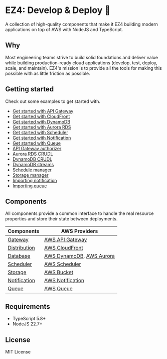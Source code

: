 # EZ4: Develop & Deploy 🚀

A collection of high-quality components that make it EZ4 building modern applications on top of AWS with NodeJS and TypeScript.

## Why

Most engineering teams strive to build solid foundations and deliver value while building production-ready cloud applications (develop, test, deploy, scale, and maintain). EZ4's mission is to provide all the tools for making this possible with as little friction as possible.

## Getting started

Check out some examples to get started with.

- [Get started with API Gateway](./examples/hello-aws-gateway)
- [Get started with CloudFront](./examples/hello-aws-cloudfront)
- [Get started with DynamoDB](./examples/hello-aws-dynamodb)
- [Get started with Aurora RDS](./examples/hello-aws-aurora)
- [Get started with Scheduler](./examples/hello-aws-scheduler)
- [Get started with Notification](./examples/hello-aws-notification)
- [Get started with Queue](./examples/hello-aws-queue)
- [API Gateway authorizer](./examples/aws-gateway-authorizer)
- [Aurora RDS CRUDL](./examples/aws-aurora-crudl)
- [DynamoDB CRUDL](./examples/aws-dynamodb-crudl)
- [DynamoDB streams](./examples/aws-dynamodb-streams)
- [Schedule manager](./examples/aws-schedule-manager)
- [Storage manager](./examples/aws-storage-manager)
- [Importing notification](./examples/aws-import-notification)
- [Importing queue](./examples/aws-import-queue)

## Components

All components provide a common interface to handle the real resource properties and store their state between deployments.

| Components                               | AWS Providers                                                                            |
| ---------------------------------------- | ---------------------------------------------------------------------------------------- |
| [Gateway](./packages/gateway/)           | [AWS API Gateway](./providers/aws/aws-gateway/)                                          |
| [Distribution](./packages/distribution/) | [AWS CloudFront](./providers/aws/aws-cloudfront/)                                        |
| [Database](./packages/database/)         | [AWS DynamoDB](./providers/aws/aws-dynamodb/), [AWS Aurora](./providers/aws/aws-aurora/) |
| [Scheduler](./packages/scheduler/)       | [AWS Scheduler](./providers/aws/aws-scheduler/)                                          |
| [Storage](./packages/storage/)           | [AWS Bucket](./providers/aws/aws-bucket/)                                                |
| [Notification](./packages/notification/) | [AWS Notification](./providers/aws/aws-notification/)                                    |
| [Queue](./packages/queue/)               | [AWS Queue](./providers/aws/aws-queue/)                                                  |

## Requirements

- TypeScript 5.8+
- NodeJS 22.7+

## License

MIT License
